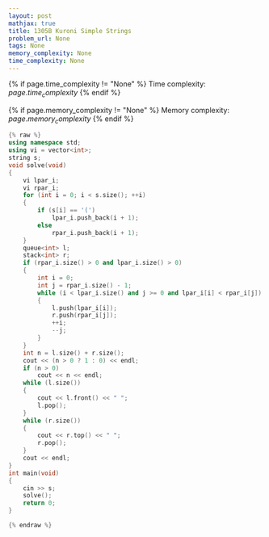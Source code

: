```yaml
---
layout: post
mathjax: true
title: 1305B Kuroni Simple Strings
problem_url: None
tags: None
memory_complexity: None
time_complexity: None
---
```




{% if page.time_complexity != "None" %}
Time complexity: ${{ page.time_complexity }}$
{% endif %}

{% if page.memory_complexity != "None" %}
Memory complexity: ${{ page.memory_complexity }}$
{% endif %}

```cpp
{% raw %}
using namespace std;
using vi = vector<int>;
string s;
void solve(void)
{
    vi lpar_i;
    vi rpar_i;
    for (int i = 0; i < s.size(); ++i)
    {
        if (s[i] == '(')
            lpar_i.push_back(i + 1);
        else
            rpar_i.push_back(i + 1);
    }
    queue<int> l;
    stack<int> r;
    if (rpar_i.size() > 0 and lpar_i.size() > 0)
    {
        int i = 0;
        int j = rpar_i.size() - 1;
        while (i < lpar_i.size() and j >= 0 and lpar_i[i] < rpar_i[j])
        {
            l.push(lpar_i[i]);
            r.push(rpar_i[j]);
            ++i;
            --j;
        }
    }
    int n = l.size() + r.size();
    cout << (n > 0 ? 1 : 0) << endl;
    if (n > 0)
        cout << n << endl;
    while (l.size())
    {
        cout << l.front() << " ";
        l.pop();
    }
    while (r.size())
    {
        cout << r.top() << " ";
        r.pop();
    }
    cout << endl;
}
int main(void)
{
    cin >> s;
    solve();
    return 0;
}

{% endraw %}
```